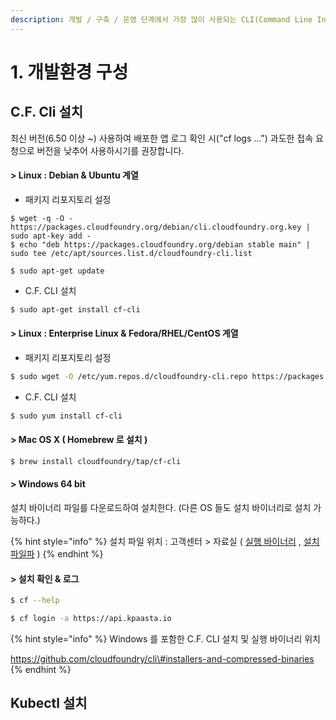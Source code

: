 ```yaml
---
description: 개발 / 구축 / 운영 단계에서 가장 많이 사용되는 CLI(Command Line Interface) 설치과정입니다.
---
```


# 1. 개발환경 구성

## 

## C.F. Cli 설치 

최신 버전\(6.50 이상 ~\) 사용하여 배포한 앱 로그 확인 시\("cf logs ..."\) 과도한 접속 요청으로 버전을 낮추어 사용하시기를 권장합니다. 

  

#### &gt; Linux : Debian & Ubuntu 계열 

* 패키지 리포지토리 설정 

```
$ wget -q -O - https://packages.cloudfoundry.org/debian/cli.cloudfoundry.org.key | sudo apt-key add -
$ echo "deb https://packages.cloudfoundry.org/debian stable main" | sudo tee /etc/apt/sources.list.d/cloudfoundry-cli.list

$ sudo apt-get update
```

* C.F. CLI 설치 

```bash
$ sudo apt-get install cf-cli
```

#### &gt; Linux : Enterprise Linux & Fedora/RHEL/CentOS 계열 

* 패키지 리포지토리 설정 

```bash
$ sudo wget -O /etc/yum.repos.d/cloudfoundry-cli.repo https://packages.cloudfoundry.org/fedora/cloudfoundry-cli.repo
```

* C.F. CLI 설치 

```bash
$ sudo yum install cf-cli
```

#### &gt; Mac OS X \( Homebrew 로 설치 \)

```bash
$ brew install cloudfoundry/tap/cf-cli
```

#### &gt; Windows 64 bit

설치 바이너리 파일를 다운로드하여 설치한다. \(다른 OS 들도 설치 바이너리로 설치 가능하다.\)  

{% hint style="info" %}
설치 파일 위치 : 고객센터 &gt; 자료실 \( [실행 바이너리](http://kr.object.gov-ncloudstorage.com/kpaasta-comm/cf-cli_6.51.0_winx64_20200529033325.zip) ,  [설치 파일파](http://kr.object.gov-ncloudstorage.com/kpaasta-comm/cf-cli-installer_6.51.0_winx64_20200529033353.zip)  \) 
{% endhint %}

#### &gt; 설치 확인 & 로그

```bash
$ cf --help 

$ cf login -a https://api.kpaasta.io 
```

{% hint style="info" %}
Windows 를 포함한 C.F. CLI 설치 및 실행 바이너리 위치 

 https://github.com/cloudfoundry/cli\#installers-and-compressed-binaries
{% endhint %}

## Kubectl 설치

## 

